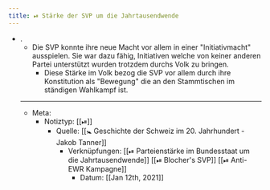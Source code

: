 ```yaml
---
title: ⏯ Stärke der SVP um die Jahrtausendwende
---
```


- .
	- Die SVP konnte ihre neue Macht vor allem in einer "Initiativmacht" ausspielen. Sie war dazu fähig, Initiativen welche von keiner anderen Partei unterstützt wurden trotzdem durchs Volk zu bringen.
		- Diese Stärke im Volk bezog die SVP vor allem durch ihre Konstitution als "Bewegung" die an den Stammtischen im ständigen Wahlkampf ist.
	- ---
	- Meta:
		- Notiztyp: [[⏯]]
			- Quelle: [[🚼 Geschichte der Schweiz im 20. Jahrhundert - Jakob Tanner]]
				- Verknüpfungen: [[⏯ Parteienstärke im Bundesstaat um die Jahrtausendwende]] [[⏯ Blocher's SVP]] [[⏯ Anti-EWR Kampagne]]
					- Datum: [[Jan 12th, 2021]]